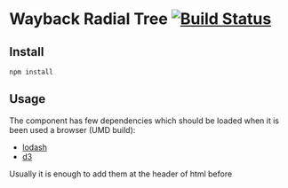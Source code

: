 # Wayback Radial Tree [![Build Status](https://travis-ci.org/internetarchive/wayback-radial-tree.svg?branch=master)](https://travis-ci.org/internetarchive/wayback-radial-tree)

## Install

```
npm install
```

## Usage

The component has few dependencies which should be loaded
when it is been used a browser (UMD build):

- [lodash](https://lodash.com)
- [d3](https://d3js.org/)

Usually it is enough to add them at the header of html
before <script> of the component:

```html
<script src="https://cdn.jsdelivr.net/npm/lodash@4.17.21/lodash.min.js"></script>
<script src="https://unpkg.com/d3@7.17.0/build/d3.js"></script>
```

Fetch data and create site map radial tree

```javascript

url='example.com'
fetch(`https://web.archive.org/web/timemap/json?
       url=${url}/&
       fl=timestamp:4,urlkey&
       atchType=prefix&
       filter=statuscode:200&
       filter=mimetype:text/html&
       collapse=timestamp:4&
       collapse=urlkey&
       limit=100000`)
  .then(res => res.json())
  .then(data => new wb.RadialTree(
    document.getElementById("rt_container"),
    data,
  ));
```

If you use this component in an application which uses webpack
you don't to worry about dependencies they will be melted
inside of build.

## Developing

### Testing

Right now we run `eslint` for style checking and `mocha` for unit tests.

```
npm test
```

linting only

```
npm run lint
```

unit testing

```
npm run mocha
```

### Local Build

Build library and example on `webpack` and expose example on `8000`
port.

```
npm run example:local
```

if you need custom port. For example for 4567

```
npm run example:local -- --port 4567
```

### Production build

Assemble library for production use.

```
npm run build
```

In result you will get `radial-tree.umd.js` (browser-friendly UMD build),
`radial-tree.cjs.js` (CommonJS (for Node)),
`radial-tree.esm.js` (ES module (for bundlers) build) and
`radial-tree.css` with styles.
